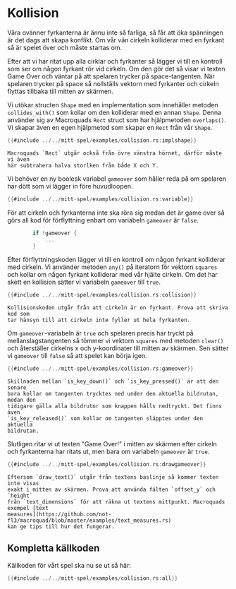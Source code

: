 # Kollision

Våra ovänner fyrkanterna är ännu inte så farliga, så får att öka spänningen är
det dags att skapa konflikt. Om vår vän cirkeln kolliderar med en fyrkant så
är spelet över och måste startas om.

Efter att vi har ritat upp alla cirklar och fyrkanter så lägger vi till en
kontroll som ser om någon fyrkant rör vid cirkeln. Om den gör det så visar vi
texten Game Over och väntar på att spelaren trycker på space-tangenten. När
spelaren trycker på space så nollställs vektorn med fyrkanter och cirkeln
flyttas tillbaka till mitten av skärmen.

Vi utökar structen `Shape` med en implementation som innehåller metoden
`collides_with()` som kollar om den kolliderar med en annan `Shape`. Denna
använder sig av Macroquads `Rect` struct som har hjälpmetoden `overlaps()`. Vi
skapar även en egen hjälpmetod som skapar en `Rect` från vår `Shape`.

```rust
{{#include ../../mitt-spel/examples/collision.rs:implshape}}
```

```admonish note
Macroquads `Rect` utgår också från övre vänstra hörnet, därför måste vi även
här subtrahera halva storlken från både X och Y.
```

Vi behöver en ny boolesk variabel `gameover` som håller reda på om spelaren
har dött som vi lägger in före huvudloopen.

```rust
{{#include ../../mitt-spel/examples/collision.rs:variable}}
```

För att cirkeln och fyrkanterna inte ska röra sig medan det är game over så
görs all kod för förflyttning enbart om variabeln `gameover` är `false`.

```rust
        if !gameover {
            ...
        }
```

Efter förflyttningskoden lägger vi till en kontroll om någon fyrkant
kolliderar med cirkeln. Vi använder metoden `any()` på iteratorn för vektorn
`squares` och kollar om någon fyrkant kolliderar med vår hjälte cirkeln. Om
det har skett en kollision sätter vi variabeln `gameover` till `true`.

```rust
{{#include ../../mitt-spel/examples/collision.rs:collision}}
```

```admonish tip
Kollisionskoden utgår från att cirkeln är en fyrkant. Prova att skriva kod som
tar hänsyn till att cirkeln inte fyller ut hela fyrkanten.
```

Om `gameover`-variabeln är `true` och spelaren precis har tryckt på
mellanslagstangenten så tömmer vi vektorn `squares` med metoden `clear()` och
återställer cirkelns x och y-koordinater till mitten av skärmen. Sen sätter vi
`gameover` till `false` så att spelet kan börja igen.

```rust
{{#include ../../mitt-spel/examples/collision.rs:gameover}}
```

```admonish info
Skillnaden mellan `is_key_down()` och `is_key_pressed()` är att den senare
bara kollar om tangenten trycktes ned under den aktuella bildrutan, medan den
tidigare gälla alla bildrutor som knappen hålls nedtryckt. Det finns även
`is_key_released()` som kollar om tangenten släpptes under den aktuella
bildrutan.
```

Slutligen ritar vi ut texten "Game Over!" i mitten av skärmen efter cirkeln
och fyrkanterna har ritats ut, men bara om variabeln `gameover` är `true`.

```rust
{{#include ../../mitt-spel/examples/collision.rs:drawgameover}}
```

```admonish tip
Eftersom `draw_text()` utgår från textens baslinje så kommer texten inte visas
exakt i mitten av skärmen. Prova att använda fälten `offset_y` och `height`
från `text_dimensions` för att räkna ut textens mittpunkt. Macroquads exempel [text
measures](https://github.com/not-fl3/macroquad/blob/master/examples/text_measures.rs)
kan ge tips till hur det fungerar.
```

## Kompletta källkoden

Källkoden för vårt spel ska nu se ut så här:

```rust
{{#include ../../mitt-spel/examples/collision.rs:all}}
```


